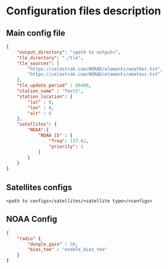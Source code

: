 # Configuration files description 

## Main config file
```json
{
    "output_directory": "<path to output>",
    "tle_directory": "./tle",
    "tle_sources": [
        "https://celestrak.com/NORAD/elements/weather.txt",
        "https://celestrak.com/NORAD/elements/amateur.txt"
    ],
    "tle_update_period" : 86400,
    "station_name" : "Test1",
    "station_location": {
        "lat" : 0,
        "lon" : 0,
        "alt" : 0
    },
    "satellites": {
        "NOAA":{
            "NOAA 15" : {
                "freq": 137.62,
                "priority": 1
            }
        }
    }
}
```
## Satellites configs
```
<path to configs>/satellites/<satellite type>/<configs>
```


## NOAA Config
```json 
{
    "radio" {
        "dongle_gain" : 50,
        "bias_tee" : "enable_bias_tee"
    }
}
```